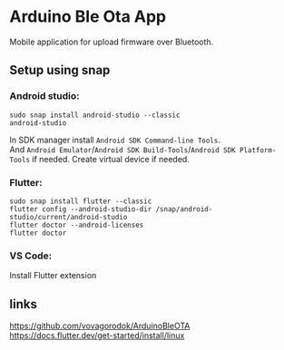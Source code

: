 # Arduino Ble Ota App
Mobile application for upload firmware over Bluetooth.

## Setup using snap
### Android studio:
```
sudo snap install android-studio --classic
android-studio
```
In SDK manager install `Android SDK Command-line Tools`.\
And `Android Emulator`/`Android SDK Build-Tools`/`Android SDK Platform-Tools` if needed.
Create virtual device if needed.

### Flutter:
```
sudo snap install flutter --classic
flutter config --android-studio-dir /snap/android-studio/current/android-studio
flutter doctor --android-licenses
flutter doctor
```

### VS Code:
Install Flutter extension

## links
https://github.com/vovagorodok/ArduinoBleOTA \
https://docs.flutter.dev/get-started/install/linux